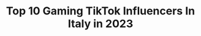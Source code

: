 ---
title: Top 10 Gaming TikTok Influencers In Italy in 2023
description: >-
  Find top gaming TikTok influencers in Italy in 2023. Most popular hashtags: #gaming #gamer #twitch #perte.
platform: TikTok
hits: 47
text_top: Identify the best TikTok profiles on inBeat.
text_bottom: inBeat holds 47 TikTok influencers like this in Italy for you to work with.
profiles:
  - username: "pczero"
    fullname: >-
      Dario di PCZERO
    bio: >-
      Pro PC Gaming Builder 🕹️ Condivido dritte sui Computer 🖱️ Vuoi un PC Top? 🤔⬇️
    location: "Italy"
    followers: 81600
    engagement: 852
    commentsToLikes: 0.033123
    id: ck9nfp2uuem520j78q48voyip
    verified: false
    hashtags: "#pczero, #gaming, #pcgaming, #gamingpc"
  - username: "dragostino"
    fullname: >-
      Dragostino
    bio: >-
      Per il momento ho preso una pausa da Twitch e dal Gaming.
    location: "Italy"
    followers: 2064
    engagement: 601
    commentsToLikes: 0.057726
    id: ck9evoyzyjk290j78ichc5f9a
    verified: false
    hashtags: "#italia, #twitchitaly, #valorantitaly, #valorantita"
  - username: "vanciox_tv"
    fullname: >-
      VancioX🧡🔥
    bio: >-
      Dm for collab⬆️🧡 Secondo profilo👇🏻
    location: "Italy"
    followers: 86700
    engagement: 1783
    commentsToLikes: 0.067928
    id: ckbfh64n0chi80j23l207i4ik
    verified: false
    hashtags: "#twitchitalia, #twitchitaly, #viraleita, #gamingpertutti"
  - username: "il_manuuu"
    fullname: >-
      Il manuuu
    bio: >-
      
    location: "Italy"
    followers: 17900
    engagement: 1718
    commentsToLikes: 0.833333
    id: ckdcdzi82jz0y0j23d44emc35
    verified: false
    hashtags: ""
  - username: "chillingsky"
    fullname: >-
      ChillingSKY
    bio: >-
      🟣 Twitch streamer 》twitch.tv/chillingsky 》Live ogni sera alle 21:00
    location: "Italy"
    followers: 2728
    engagement: 1487
    commentsToLikes: 0.078260
    id: ckc36b5adv8y30j237rh5whss
    verified: false
    hashtags: "#twitch, #gtaonline, #funnymoment, #gta5"
  - username: "angolodelgameplay"
    fullname: >-
      angolodelgameplay
    bio: >-
      Sognamo in cammellese ♥️
    location: "Italy"
    followers: 33400
    engagement: 1388
    commentsToLikes: 0.063609
    id: ck9evoxgejjhx0j78upjcusum
    verified: false
    hashtags: "#angolodelgameplay, #gamingvideos, #halloween, #tiktokvideogiochi"
  - username: "stevechelios"
    fullname: >-
      Steve Chelios
    bio: >-
      Bologna 💬comics 🎬cinema 📺serie Tv Entrate in Comics Society su Instagram!
    location: "Italy"
    followers: 9279
    engagement: 626
    commentsToLikes: 0.082180
    id: cka884m6m9pai0i780mz57e9s
    verified: false
    hashtags: "#gamer, #anime, #pc, #geek"
  - username: "bobomartini"
    fullname: >-
      BoboMartini🇮🇹
    bio: >-
      Lv. 23 / Fiumicino🇮🇹 directbobomartini@gmail.com No Edit Transitioner🔂
    location: "Italy"
    followers: 35400
    engagement: 1020
    commentsToLikes: 0.047548
    id: cka6natjkal1h0i7849bos2g1
    verified: true
    hashtags: "#twitchitalia, #italy, #trend, #twitch"
  - username: "missaciddoll"
    fullname: >-
      MissAcidDoll
    bio: >-
      ✨Bea / Brescia / 21 anni / gamer / otaku / nerd / LG(B)T+✨ ✨Aspirante streamer✨
    location: "Italy"
    followers: 8169
    engagement: 1706
    commentsToLikes: 0.026450
    id: ckamwy2vnan8r0i785baf3szq
    verified: false
    hashtags: "#otaku, #anime, #fyp, #nerd"
  - username: "pvcciii"
    fullname: >-
      Matteucci Nicola
    bio: >-
      IG"michiamanopucci"
    location: "Italy"
    followers: 2483
    engagement: 748
    commentsToLikes: 0.061852
    id: ckdi7811890j40j238nvhwy2i
    verified: false
    hashtags: "#creative, #creativewarrior, #pcplayer, #fortnitebattleroyale"
---